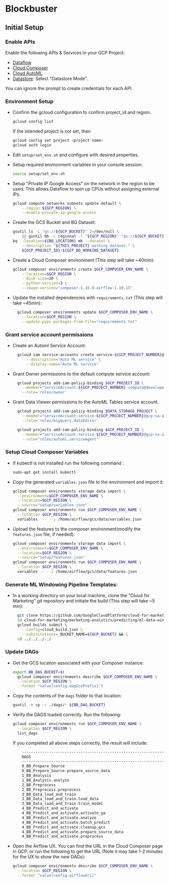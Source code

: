 # Blockbuster

## Initial Setup

### Enable APIs

Enable the following APIs & Services in your GCP Project:

-   [Dataflow](https://console.developers.google.com/apis/api/dataflow.googleapis.com/overview)
-   [Cloud Composer](https://console.developers.google.com/apis/api/composer.googleapis.com/overview)
-   [Cloud AutoML](https://console.developers.google.com/apis/api/automl.googleapis.com/overview)
-   [Datastore](https://console.cloud.google.com/datastore/welcome): Select
    "Datastore Mode".

You can ignore the prompt to create credentials for each API.

### Environment Setup

-   Confirm the gcloud configuration to confirm project_id and region.

    ```bash
    gcloud config list
    ```

    If the intended project is not set, then

    ```bash
    gcloud config set project <project name>
    gcloud auth login
    ```

-   Edit `setup/set_env.sh` and configure with desired properties.

-   Setup required environment variables in your console session:

    ```bash
    source setup/set_env.sh
    ```

-   Setup "Private IP Google Access" on the network in the region to be used.
    This allows Dataflow to spin up CPUs without assigning external IPs.

    ```bash
    gcloud compute networks subnets update default \
        --region ${GCP_REGION} \
        --enable-private-ip-google-access
    ```

-   Create the GCS Bucket and BQ Dataset:

    ```bash
    gsutil ls -L "gs://${GCP_BUCKET}" 2>/dev/null \
        || gsutil mb -c regional -l "${GCP_REGION}" "gs://${GCP_BUCKET}"
    bq --location=${BQ_LOCATION} mk --dataset \
        --description "${THIS_PROJECT} working dataset." \
        ${GCP_PROJECT_ID}:${GCP_BQ_WORKING_DATASET}
    ```

-   Create a Cloud Composer environment (This step will take ~40min):

    ```bash
    gcloud composer environments create $GCP_COMPOSER_ENV_NAME \
        --location=$GCP_REGION \
        --disk-size=20 \
        --python-version=3 \
        --image-version="composer-1.16.8-airflow-1.10.15"
    ```

-   Update the installed dependencies with `requirements.txt` (This step will
    take ~45min):

    ```bash
      gcloud composer environments update $GCP_COMPOSER_ENV_NAME \
        --location=$GCP_REGION \
        --update-pypi-packages-from-file="requirements.txt"
    ```

### Grant service account permissions

-   Create an Automl Service Account:

    ```bash
      gcloud iam service-accounts create service-${GCP_PROJECT_NUMBER}@gcp-sa-automl.iam.gserviceaccount.com \
          --description="Auto ML service" \
          --display-name="Auto ML service"

    ```

-   Grant Owner permissions to the default compute service account:

    ```bash
      gcloud projects add-iam-policy-binding $GCP_PROJECT_ID \
        --member="serviceAccount:${GCP_PROJECT_NUMBER}-compute@developer.gserviceaccount.com" \
        --role='roles/owner'
    ```

-   Grant Data Viewer permissions to the AutoML Tables service account.

    ```bash
      gcloud projects add-iam-policy-binding $DATA_STORAGE_PROJECT \
        --member="serviceAccount:service-${GCP_PROJECT_NUMBER}@gcp-sa-automl.iam.gserviceaccount.com" \
        --role='roles/bigquery.dataEditor'

      gcloud projects add-iam-policy-binding $GCP_PROJECT_ID \
        --member="serviceAccount:service-${GCP_PROJECT_NUMBER}@gcp-sa-automl.iam.gserviceaccount.com" \
        --role="roles/automl.serviceAgent"

    ```

### Setup Cloud Composer Variables

-   If kubectl is not installed run the following command :

    ```bash
    sudo-apt get install kubectl
    ```

-   Copy the generated `variables.json` file to the environment and import it:

    ```bash
    gcloud composer environments storage data import \
      --environment=$GCP_COMPOSER_ENV_NAME \
      --location=$GCP_REGION \
      --source="setup/variables.json"
    gcloud composer environments run $GCP_COMPOSER_ENV_NAME \
      --location $GCP_REGION \
      variables  -- --i /home/airflow/gcs/data/variables.json
    ```

-   Upload the features to the composer environment(modify the `features.json`
    file, if needed):

    ```bash
    gcloud composer environments storage data import \
      --environment=$GCP_COMPOSER_ENV_NAME \
      --location=$GCP_REGION \
      --source="setup/features.json"
    gcloud composer environments run $GCP_COMPOSER_ENV_NAME \
      --location $GCP_REGION \
      variables -- --i /home/airflow/gcs/data/features.json
    ```

### Generate ML Windowing Pipeline Templates:

-   In a working directory on your local machine, clone the "Cloud for
    Marketing" git repository and initiate the build (This step will take ~5
    min):

    ```bash
      git clone https://github.com/GoogleCloudPlatform/cloud-for-marketing.git
      cd cloud-for-marketing/marketing-analytics/predicting/ml-data-windowing-pipeline/ && \
      gcloud builds submit \
        --config=cloud_build.json \
        --substitutions=_BUCKET_NAME=${GCP_BUCKET} && \
      cd ../../../../
    ```

### Update DAGs

-   Get the GCS location associated with your Composer instance:

    ```bash
    export BB_DAG_BUCKET=$(
      gcloud composer environments describe $GCP_COMPOSER_ENV_NAME \
      --location $GCP_REGION \
      --format "value(config.dagGcsPrefix)")
    ```

-   Copy the contents of the `dags` folder to that location:

    ```bash
    gsutil -m cp -r ./dags/* ${BB_DAG_BUCKET}
    ```

-   Verify the DAGS loaded correctly. Run the following:

    ```bash
    gcloud composer environments run $GCP_COMPOSER_ENV_NAME \
      --location $GCP_REGION \
      list_dags
    ```

    If you completed all above steps correctly, the result will include:

    ```bash
        -------------------------------------------------------------------
        DAGS
        -------------------------------------------------------------------
        0_BB_Prepare_Source
        0_BB_Prepare_Source.prepare_source_data
        1_BB_Analysis
        1_BB_Analysis.analyze
        2_BB_Preprocess
        2_BB_Preprocess.preprocess
        3_BB_Data_load_and_train
        3_BB_Data_load_and_train.load_data
        3_BB_Data_load_and_train.train_model
        4_BB_Predict_and_activate
        4_BB_Predict_and_activate.activate_ga
        4_BB_Predict_and_activate.analyze
        4_BB_Predict_and_activate.batch_predict
        4_BB_Predict_and_activate.cleanup_gcs
        4_BB_Predict_and_activate.prepare_source_data
        4_BB_Predict_and_activate.preprocess
    ```

-   Open the Airflow UX. You can find the URL in the Cloud Composer page in GCP,
    or run the following to get the URL (Note it may take 1-2 minutes for the UX
    to show the new DAGs):

    ```bash
    gcloud composer environments describe $GCP_COMPOSER_ENV_NAME \
      --location $GCP_REGION \
      --format "value(config.airflowUri)"
    ```

